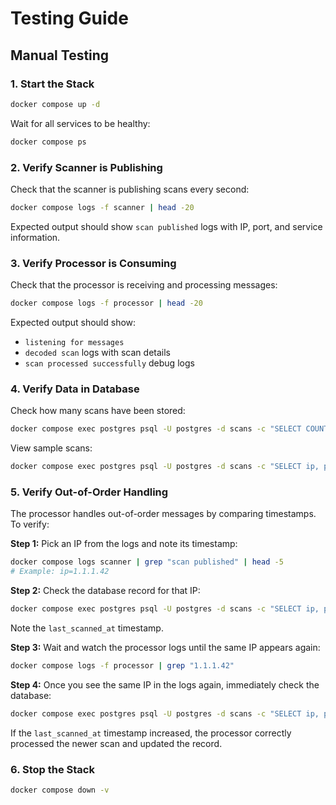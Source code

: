 # Testing Guide

## Manual Testing

### 1. Start the Stack

```bash
docker compose up -d
```

Wait for all services to be healthy:
```bash
docker compose ps
```

### 2. Verify Scanner is Publishing

Check that the scanner is publishing scans every second:
```bash
docker compose logs -f scanner | head -20
```

Expected output should show `scan published` logs with IP, port, and service information.

### 3. Verify Processor is Consuming

Check that the processor is receiving and processing messages:
```bash
docker compose logs -f processor | head -20
```

Expected output should show:
- `listening for messages`
- `decoded scan` logs with scan details
- `scan processed successfully` debug logs

### 4. Verify Data in Database

Check how many scans have been stored:
```bash
docker compose exec postgres psql -U postgres -d scans -c "SELECT COUNT(*) FROM scans;"
```

View sample scans:
```bash
docker compose exec postgres psql -U postgres -d scans -c "SELECT ip, port, service, last_scanned_at FROM scans LIMIT 5;"
```

### 5. Verify Out-of-Order Handling

The processor handles out-of-order messages by comparing timestamps. To verify:

**Step 1:** Pick an IP from the logs and note its timestamp:
```bash
docker compose logs scanner | grep "scan published" | head -5
# Example: ip=1.1.1.42
```

**Step 2:** Check the database record for that IP:
```bash
docker compose exec postgres psql -U postgres -d scans -c "SELECT ip, port, service, last_scanned_at FROM scans WHERE ip='1.1.1.42' LIMIT 1;"
```

Note the `last_scanned_at` timestamp.

**Step 3:** Wait and watch the processor logs until the same IP appears again:
```bash
docker compose logs -f processor | grep "1.1.1.42"
```

**Step 4:** Once you see the same IP in the logs again, immediately check the database:
```bash
docker compose exec postgres psql -U postgres -d scans -c "SELECT ip, port, service, last_scanned_at FROM scans WHERE ip='1.1.1.42' LIMIT 1;"
```

If the `last_scanned_at` timestamp increased, the processor correctly processed the newer scan and updated the record.

### 6. Stop the Stack

```bash
docker compose down -v
```
